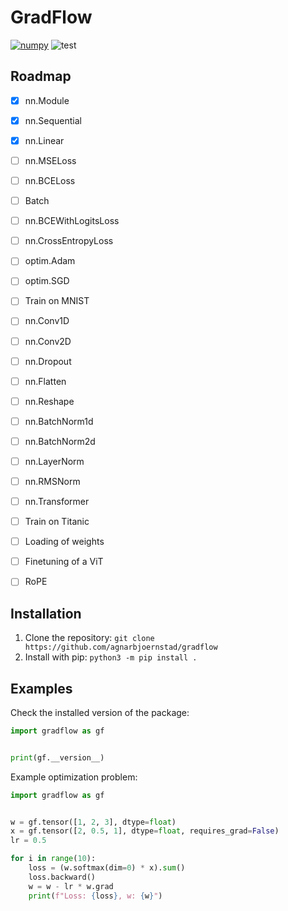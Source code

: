 # GradFlow


[![numpy](https://img.shields.io/badge/powered_by-numpy-blue)](https://github.com/numpy/numpy)
![test](https://github.com/agnarbjoernstad/gradflow/actions/workflows/test.yml/badge.svg)


## Roadmap
 - [X] nn.Module
 - [X] nn.Sequential
 - [X] nn.Linear
 - [ ] nn.MSELoss
 - [ ] nn.BCELoss
 - [ ] Batch
 - [ ] nn.BCEWithLogitsLoss
 - [ ] nn.CrossEntropyLoss
 - [ ] optim.Adam
 - [ ] optim.SGD
 - [ ] Train on MNIST
 - [ ] nn.Conv1D
 - [ ] nn.Conv2D
 - [ ] nn.Dropout
 - [ ] nn.Flatten
 - [ ] nn.Reshape
 - [ ] nn.BatchNorm1d
 - [ ] nn.BatchNorm2d
 - [ ] nn.LayerNorm
 - [ ] nn.RMSNorm
 - [ ] nn.Transformer
 - [ ] Train on Titanic
 - [ ] Loading of weights
 - [ ] Finetuning of a ViT
 - [ ] RoPE



## Installation

1. Clone the repository: ```git clone https://github.com/agnarbjoernstad/gradflow```
2. Install with pip: ```python3 -m pip install .```

## Examples

Check the installed version of the package:

```python
import gradflow as gf


print(gf.__version__)
```

Example optimization problem:
```python
import gradflow as gf


w = gf.tensor([1, 2, 3], dtype=float)
x = gf.tensor([2, 0.5, 1], dtype=float, requires_grad=False)
lr = 0.5

for i in range(10):
    loss = (w.softmax(dim=0) * x).sum()
    loss.backward()
    w = w - lr * w.grad
    print(f"Loss: {loss}, w: {w}")
```
